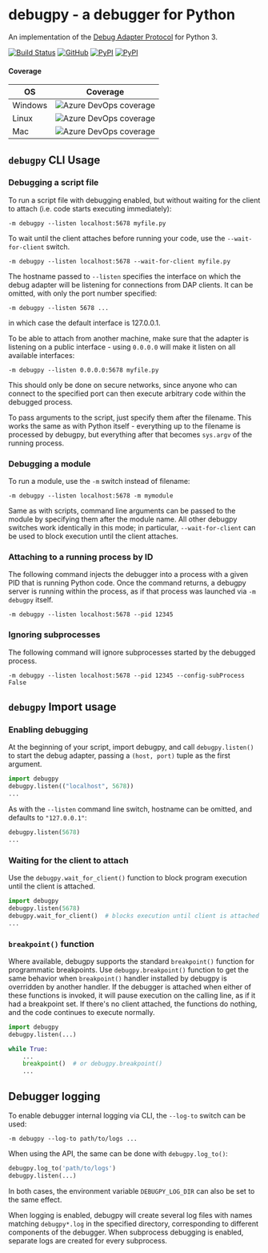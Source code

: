 # debugpy - a debugger for Python

An implementation of the [Debug Adapter Protocol](https://microsoft.github.io/debug-adapter-protocol/) for Python 3.

[![Build Status](https://dev.azure.com/debugpy/debugpy/_apis/build/status/debugpy-test-automation?branchName=main)](https://dev.azure.com/debugpy/debugpy/_build/latest?definitionId=1&branchName=main)
[![GitHub](https://img.shields.io/badge/license-MIT-brightgreen.svg)](https://raw.githubusercontent.com/microsoft/debugpy/main/LICENSE)
[![PyPI](https://img.shields.io/pypi/v/debugpy.svg)](https://pypi.org/project/debugpy/)
[![PyPI](https://img.shields.io/pypi/pyversions/debugpy.svg)](https://pypi.org/project/debugpy/)

#### Coverage

| OS | Coverage |
|---|---|
| Windows | ![Azure DevOps coverage](https://img.shields.io/azure-devops/coverage/debugpy/debugpy/2) |
| Linux | ![Azure DevOps coverage](https://img.shields.io/azure-devops/coverage/debugpy/debugpy/3) |
| Mac | ![Azure DevOps coverage](https://img.shields.io/azure-devops/coverage/debugpy/debugpy/4) |

## `debugpy` CLI Usage
### Debugging a script file
To run a script file with debugging enabled, but without waiting for the client to attach (i.e. code starts executing immediately):
```console
-m debugpy --listen localhost:5678 myfile.py
```
To wait until the client attaches before running your code, use the `--wait-for-client` switch.
```console
-m debugpy --listen localhost:5678 --wait-for-client myfile.py
```
The hostname passed to `--listen` specifies the interface on which the debug adapter will be listening for connections from DAP clients. It can be omitted, with only the port number specified:
```console
-m debugpy --listen 5678 ...
```
in which case the default interface is 127.0.0.1.

To be able to attach from another machine, make sure that the adapter is listening on a public interface - using `0.0.0.0` will make it listen on all available interfaces:
```console
-m debugpy --listen 0.0.0.0:5678 myfile.py
```
This should only be done on secure networks, since anyone who can connect to the specified port can then execute arbitrary code within the debugged process.

To pass arguments to the script, just specify them after the filename. This works the same as with Python itself - everything up to  the filename is processed by debugpy, but everything after that becomes `sys.argv` of the running process.

### Debugging a module
To run a module, use the `-m` switch instead of filename:
```console
-m debugpy --listen localhost:5678 -m mymodule
```
Same as with scripts, command line arguments can be passed to the module by specifying them after the module name. All other debugpy switches work identically in this mode; in particular, `--wait-for-client` can be used to block execution until the client attaches.

### Attaching to a running process by ID
The following command injects the debugger into a process with a given PID that is running Python code. Once the command returns, a debugpy server is running within the process, as if that process was launched via `-m debugpy` itself.
```console
-m debugpy --listen localhost:5678 --pid 12345
```

### Ignoring subprocesses
The following command will ignore subprocesses started by the debugged process.
```console
-m debugpy --listen localhost:5678 --pid 12345 --config-subProcess False
```


## `debugpy` Import usage
### Enabling debugging
At the beginning of your script, import debugpy, and call `debugpy.listen()` to start the debug adapter, passing a `(host, port)` tuple as the first argument.
```python
import debugpy
debugpy.listen(("localhost", 5678))
...
```
As with the `--listen` command line switch, hostname can be omitted, and defaults to `"127.0.0.1"`:
```python
debugpy.listen(5678)
...
```

### Waiting for the client to attach
Use the `debugpy.wait_for_client()` function to block program execution until the client is attached.
```python
import debugpy
debugpy.listen(5678)
debugpy.wait_for_client()  # blocks execution until client is attached
...
```

### `breakpoint()` function
Where available, debugpy supports the standard `breakpoint()` function for programmatic breakpoints. Use `debugpy.breakpoint()` function to get the same behavior when `breakpoint()` handler installed by debugpy is overridden by another handler. If the debugger is attached when either of these functions is invoked, it will pause execution on the calling line, as if it had a breakpoint set. If there's no client attached, the functions do nothing, and the code continues to execute normally.
```python
import debugpy
debugpy.listen(...)

while True:
    ...
    breakpoint()  # or debugpy.breakpoint()
    ...
```

## Debugger logging

To enable debugger internal logging via CLI, the `--log-to` switch can be used:
```console
-m debugpy --log-to path/to/logs ...
```

When using the API, the same can be done with `debugpy.log_to()`:
```py
debugpy.log_to('path/to/logs')
debugpy.listen(...)
```

In both cases, the environment variable `DEBUGPY_LOG_DIR` can also be set to the same effect.

When logging is enabled, debugpy will create several log files with names matching `debugpy*.log` in the specified directory, corresponding to different components of the debugger. When subprocess debugging is enabled, separate logs are created for every subprocess.
